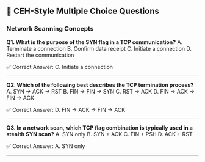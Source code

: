 ## 📝 CEH-Style Multiple Choice Questions

### Network Scanning Concepts 
**Q1. What is the purpose of the SYN flag in a TCP communication?**
A. Terminate a connection
B. Confirm data receipt
C. Initiate a connection
D. Restart the communication

✅ Correct Answer: C. Initiate a connection

___

**Q2. Which of the following best describes the TCP termination process?**
A. SYN → ACK → RST
B. FIN → FIN → SYN
C. RST → ACK
D. FIN → ACK → FIN → ACK

✅ Correct Answer: D. FIN → ACK → FIN → ACK

___

**Q3. In a network scan, which TCP flag combination is typically used in a stealth SYN scan?**
A. SYN only
B. SYN + ACK
C. FIN + PSH
D. ACK + RST

✅ Correct Answer: A. SYN only

___
